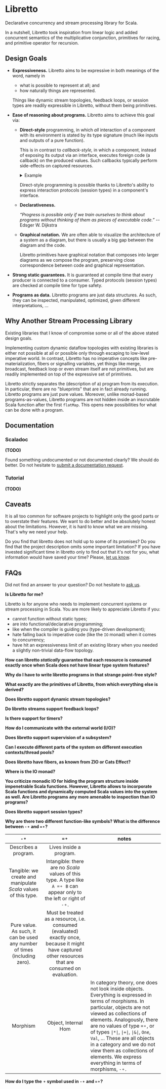 # Libretto

Declarative concurrency and stream processing library for Scala.

In a nutshell, Libretto took inspiration from linear logic and added concurrent semantics of the multiplicative
conjunction, primitives for racing, and primitive operator for recursion.

## Design Goals

- **Expressiveness.** Libretto aims to be expressive in both meanings of the word, namely in
  - what is possible to represent at all; and
  - how naturally things are represented.

  Things like dynamic stream topologies, feedback loops,
  or session types are readily expressible in Libretto, without them being primitives.

- **Ease of reasoning about programs.** Libretto aims to achieve this goal via:

  - **Direct-style** programming, in which _all_ interaction of a component with its environment is stated by its
    type signature (much like inputs and outputs of a pure function).
    
    This is in contrast to _callback-style,_ in which a component, instead of exposing its output via an interface,
    executes foreign code (a callback) on the produced values. Such callbacks typically perform side-effects
    on captured resources.
    
    <details>
      <summary>Example</summary>
      A common example of callback style is an HTTP server taking a request handler callback. The request handler
      typically captures resources, such as a database connector, and performs side-effects on them. As a result,
      if one encounters such HTTP server in code, it is hard to reason about what it does.
      
      The Libretto alternative is to state in the type signature of the HTTP server that it produces requests and
      for each request eventually requires a response.
    </details>
    
    Direct-style programming is possible thanks to Libretto's ability to express interaction protocols (session types)
    in a component's interface.  

  - **Declarativeness.**

    _“Progress is possible only if we train ourselves to think about programs
    without thinking of them as pieces of executable code.”_ -- Edsger W. Dijkstra
    
  - **Graphical notation.** We are often able to visualize the architecture of a system as a diagram, but there is
    usually a big gap between the diagram and the code.
    
    Libretto primitives have graphical notation that composes into larger diagrams as we compose the program,
    preserving close correspondence between code and graphical representation.

- **Strong static guarantees.** It is guaranteed at compile time that every producer is connected to a consumer.
  Typed protocols (session types) are checked at compile time for type safety.

- **Programs as data.** Libretto programs are just data structures.
  As such, they can be inspected, manipulated, optimized, given different interpretations, ...
  
## Why Another Stream Processing Library

Existing libraries that I know of compromise some or all of the above stated design goals.

Implementing custom dynamic dataflow topologies with existing libraries is either not possible at all or possible only
through escaping to low-level imperative world. In contrast, Libretto has no imperative concepts like
pre-materialization, fibers or signalling variables, yet things like merge, broadcast, feedback loop or even
stream itself are not primitives, but are readily implemented on top of the expressive set of primitives.

Libretto strictly separates the (description of a) program from its execution.
In particular, there are no "blueprints" that are in fact already running.
Libretto programs are just pure values.
Moreover, unlike monad-based programs-as-values, Libretto programs are not hidden inside an inscrutable Scala function
after the first `flatMap`. This opens new possibilities for what can be done with a program.

## Documentation

### Scaladoc

**(TODO)**

Found something undocumented or not documented clearly? We should do better. Do not hesitate to
[submit a documentation request](https://github.com/TomasMikula/libretto/issues/new?labels=documentation).

### Tutorial

**(TODO)**

## Caveats

It is all too common for software projects to highlight only the good parts or to overstate their features.
We want to do better and be absolutely honest about the limitations. However, it is hard to know what we are missing.
That's why we need your help.

Do you find that libretto does not hold up to some of its promises?
Do you find that the project description omits some important limitation?
If you have invested significant time in libretto only to find out that it's not for you,
what information would have saved your time?
Please, [let us know](https://github.com/TomasMikula/libretto/issues/new?labels=criticism).

## FAQs

Did not find an answer to your question?
Do not hesitate to [ask us](https://github.com/TomasMikula/libretto/issues/new?labels=question).

**Is Libretto for me?**

Libretto is for anyone who needs to implement concurrent systems or stream processing in Scala.
You are more likely to appreciate Libretto if you:
 - cannot function without static types;
 - are into functional/declarative programming;
 - like when the compiler is guiding you (type-driven development);
 - hate falling back to imperative code (like the `IO` monad) when it comes to concurrency;
 - have hit an expressiveness limit of an existing library when you needed a slightly non-trivial data-flow topology.

**How can libretto _statically_ guarantee that each resource is consumed exactly once when Scala does not have linear type system features?**

**Why do I have to write libretto programs in that strange point-free style?**

**What exactly are the primitives of Libretto, from which everything else is derived?**

**Does libretto support dynamic stream topologies?**

**Do libretto streams support feedback loops?**

**Is there support for timers?**

**How do I communicate with the external world (I/O)?**

**Does libretto support supervision of a subsystem?**

**Can I execute different parts of the system on different execution contexts/thread pools?**

**Does libretto have fibers, as known from ZIO or Cats Effect?**

**Where is the IO monad?**

**You criticize monadic IO for hiding the program structure inside impenetrable Scala functions. However,
  Libretto allows to incorporate Scala functions and dynamically computed Scala values into the system as well.
  Are Libretto programs any more amenable to inspection than IO programs?**

**Does libretto support session types?**

**Why are there two different function-like symbols? What is the difference between `-⚬` and  `=⚬`?**

|         `-⚬`         |          `=⚬`           | notes |
|:--------------------:|:-----------------------:|-------|
| Describes a program. | Lives inside a program. |       |
| Tangible: we create and manipulate _Scala_ values of this type. | Intangible: there are no _Scala_ values of this type. A type like `A =⚬ B` can appear only to the left or right of `-⚬`. |  |
| Pure value. As such, it can be used any number of times (including zero). | Must be treated as a resource, i.e. consumed (evaluated) exactly once, because it might have captured other resources that are consumed on evaluation. |  |
| Morphism | Object, Internal Hom | In category theory, one does not look inside objects. Everything is expressed in terms of morphisms. In particular, objects are not viewed as collections of elements. Analogously, there are no values of type `=⚬`, or of types <code>&#124;*&#124;</code>, <code>&#124;+&#124;</code>, <code>&#124;&amp;&#124;</code>, `One`, `Val`, ... These are all objects in a category and we do not view them as collections of elements. We express everything in terms of morphisms, `-⚬`. |

**How do I type the `⚬` symbol used in `-⚬` and `=⚬`?**
